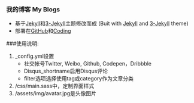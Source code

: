 ### 我的博客 My Blogs
* 基于[Jekyll](https://github.com/jekyll/jekyll)和[3-Jekyll](https://github.com/P233/3-Jekyll)主题修改而成 (Buit with [Jekyll](https://github.com/jekyll/jekyll) and [3-Jekyll](https://github.com/P233/3-Jekyll) theme)
* 部署在[GitHub](http://lifegh.github.io/)和[Coding](http://lifeblogs-b702b.coding.io/)

###使用说明:
1. _config.yml设置
	* 社交帐号Twitter, Weibo, Github, Codepen，Dribbble
	* Disqus_shortname启用Disqus评论
	* filter选项选择使用tag或category作为文章分类
1. /css/main.sass中，定制界面样式
1. /assets/img/avatar.jpg是头像图片